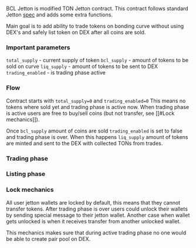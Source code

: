 BCL Jetton is modified TON Jetton contract.
This contract follows standard Jetton [spec](https://github.com/ton-blockchain/TEPs/blob/master/text/0074-jettons-standard.md)  and adds some extra functions.

Main goal is to add ability to trade tokens on bonding curve without using DEX's and safely list token on DEX after all coins are sold.

### Important parameters

`total_supply` - current supply of token
`bcl_supply` - amount of tokens to be sold on curve
`liq_supply` - amount of tokens to be sent to DEX
`trading_enabled` - is trading phase active

### Flow

Contract starts with `total_supply=0` and `trading_enabled=0`
This means no tokens where sold yet and trading phase is active now.
When trading phase is active users are free to buy/sell coins (but not transfer, see [[#Lock mechanics]]).

Once `bcl_supply` amount of coins are sold `trading_enabled` is set to false and trading phase is over. When this happens `liq_supply` amount of tokens are minted and sent to the DEX with collected TONs from trades.

### Trading phase


### Listing phase


### Lock mechanics

All user jetton wallets are locked by default, this means that they cannot transfer tokens.
After trading phase is over users could unlock their wallets by sending special message to their jetton wallet.
Another case when wallet gets unlocked is when it receives transfer from another unlocked wallet.

This mechanics makes sure that during active trading phase no one would be able to create pair pool on DEX.


